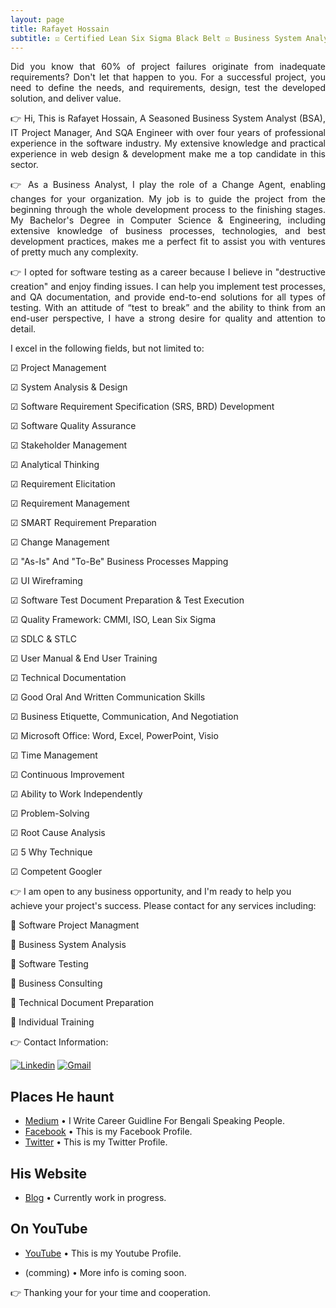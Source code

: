 ```yaml
---
layout: page
title: Rafayet Hossain
subtitle: ☑ Certified Lean Six Sigma Black Belt ☑ Business System Analyst ☑ Project Manager ☑ SQA (Open to Work)
---
```



<div style="text-align: justify"> 

Did you know that 60% of project failures originate from inadequate requirements? Don't let that happen to you. For a successful project, you need to define the needs, and requirements, design, test the developed solution, and deliver value.

</div>



<div style="text-align: justify">

👉 Hi, This is Rafayet Hossain, A Seasoned Business System Analyst (BSA), IT Project Manager, And SQA Engineer with over four years of professional experience in the software industry. My extensive knowledge and practical experience in web design & development make me a top candidate in this sector.

</div>



<div style="text-align: justify">

👉 As a Business Analyst, I play the role of a Change Agent, enabling changes for your organization. My job is to guide the project from the beginning through the whole development process to the finishing stages. My Bachelor's Degree in Computer Science & Engineering, including extensive knowledge of business processes, technologies, and best development practices, makes me a perfect fit to assist you with ventures of pretty much any complexity.

</div>



<div style="text-align: justify">

👉 I opted for software testing as a career because I believe in "destructive creation" and enjoy finding issues. I can help you implement test processes, and QA documentation, and provide end-to-end solutions for all types of testing. With an attitude of “test to break” and the ability to think from an end-user perspective, I have a strong desire for quality and attention to detail.

</div>


I excel in the following fields, but not limited to:

☑ Project Management

☑ System Analysis & Design

☑ Software Requirement Specification (SRS, BRD) Development

☑ Software Quality Assurance

☑ Stakeholder Management

☑ Analytical Thinking

☑ Requirement Elicitation

☑ Requirement Management

☑ SMART Requirement Preparation

☑ Change Management

☑ "As-Is" And "To-Be" Business Processes Mapping

☑ UI Wireframing

☑ Software Test Document Preparation & Test Execution

☑ Quality Framework: CMMI, ISO, Lean Six Sigma

☑ SDLC & STLC

☑ User Manual & End User Training

☑ Technical Documentation

☑ Good Oral And Written Communication Skills

☑ Business Etiquette, Communication, And Negotiation

☑ Microsoft Office: Word, Excel, PowerPoint, Visio

☑ Time Management

☑ Continuous Improvement

☑ Ability to Work Independently

☑ Problem-Solving

☑ Root Cause Analysis


☑ 5 Why Technique

☑ Competent Googler




👉 I am open to any business opportunity, and I'm ready to help you achieve your project's success. Please contact for any services including:

🎯 Software Project Managment 

🎯 Business System Analysis 

🎯 Software Testing 

🎯 Business Consulting

🎯 Technical Document Preparation 

🎯 Individual Training  




👉 Contact Information: 



[![Linkedin](https://img.shields.io/badge/-LinkedIn-blue?style=flat&logo=Linkedin&logoColor=white)](https://www.linkedin.com/in/rafayethossain/)
[![Gmail](https://img.shields.io/badge/-Gmail-c14438?style=flat&logo=Gmail&logoColor=white)](mailto:rafayet13@gmail.com)




## Places He haunt

* [Medium](https://rafayethossain.medium.com/) •  I Write Career Guidline For Bengali Speaking People.
* [Facebook](https://www.facebook.com/rafayethossain13) • This is my Facebook Profile.
* [Twitter](https://twitter.com/RafayetHossain/) • This is my Twitter Profile.
  
## His Website
* [Blog]([rafayet13.wordpress.com/](https://rafayet13.wordpress.com/)) • Currently work in progress.

## On YouTube

* [YouTube](https://www.youtube.com/channel/UCsTNdhx0etbm-571LVTCW2g/featured?view_as=subscriber) • This is my Youtube Profile.

* (comming) • More info is coming soon.

👉 Thanking your for your time and cooperation. 